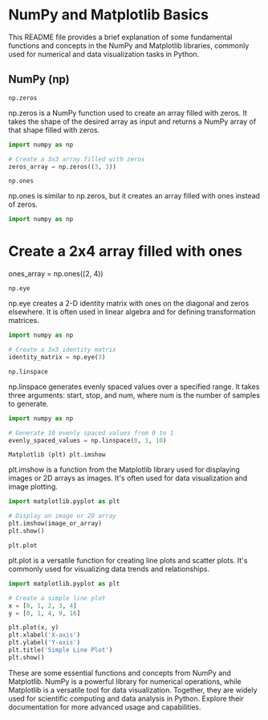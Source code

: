 # NumPy and Matplotlib Basics

This README file provides a brief explanation of some fundamental functions and concepts in the NumPy and Matplotlib libraries, commonly used for numerical and data visualization tasks in Python.
## NumPy (np)
` np.zeros `

np.zeros is a NumPy function used to create an array filled with zeros. It takes the shape of the desired array as input and returns a NumPy array of that shape filled with zeros.

``` python
import numpy as np

# Create a 3x3 array filled with zeros
zeros_array = np.zeros((3, 3))
```
`np.ones`

np.ones is similar to np.zeros, but it creates an array filled with ones instead of zeros.

``` python
import numpy as np
```

# Create a 2x4 array filled with ones
ones_array = np.ones((2, 4))

`np.eye`

np.eye creates a 2-D identity matrix with ones on the diagonal and zeros elsewhere. It is often used in linear algebra and for defining transformation matrices.

```python
import numpy as np

# Create a 3x3 identity matrix
identity_matrix = np.eye(3)
```

`np.linspace`

np.linspace generates evenly spaced values over a specified range. It takes three arguments: start, stop, and num, where num is the number of samples to generate.

```python
import numpy as np

# Generate 10 evenly spaced values from 0 to 1
evenly_spaced_values = np.linspace(0, 1, 10)
```

`Matplotlib (plt) plt.imshow`

plt.imshow is a function from the Matplotlib library used for displaying images or 2D arrays as images. It's often used for data visualization and image plotting.

```python
import matplotlib.pyplot as plt

# Display an image or 2D array
plt.imshow(image_or_array)
plt.show()
```

`plt.plot`

plt.plot is a versatile function for creating line plots and scatter plots. It's commonly used for visualizing data trends and relationships.

```python
import matplotlib.pyplot as plt

# Create a simple line plot
x = [0, 1, 2, 3, 4]
y = [0, 1, 4, 9, 16]

plt.plot(x, y)
plt.xlabel('X-axis')
plt.ylabel('Y-axis')
plt.title('Simple Line Plot')
plt.show()
```

These are some essential functions and concepts from NumPy and Matplotlib. NumPy is a powerful library for numerical operations, while Matplotlib is a versatile tool for data visualization. Together, they are widely used for scientific computing and data analysis in Python. Explore their documentation for more advanced usage and capabilities.
